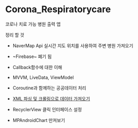 # Corona_Respiratorycare
코로나 치료 가능 병원 출력 앱

정리 할 것

* NaverMap Api
  실시간 지도 위치를 사용하여 주변 병원 가져오기

* ~Firebase~ 폐기 됨

* Callback함수에 대한 이해

* MVVM, LiveData, ViewModel

* Coroutine과 함께하는 공공데이터 처리

* [XML 파싱 및 크롤링으로 데이터 가져오기](https://velog.io/@cksgodl/%EA%B3%B5%EA%B3%B5%EB%8D%B0%EC%9D%B4%ED%84%B0-XML-%ED%8C%8C%EC%8B%B1-%EB%B0%8F-%ED%81%AC%EB%A1%A4%EB%A7%81%EC%9C%BC%EB%A1%9C-%EB%8D%B0%EC%9D%B4%ED%84%B0-%EA%B0%80%EC%A0%B8%EC%98%A4%EA%B8%B0)

* RecyclerView 클릭 인터페이스 설정

* MPAndroidChart 만져보기

